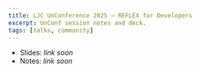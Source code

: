 ```yaml
---
title: LJC UnConference 2025 — REFLEX for Developers
excerpt: UnConf session notes and deck.
tags: [talks, community]
---
```

- Slides: _link soon_
- Notes: _link soon_
